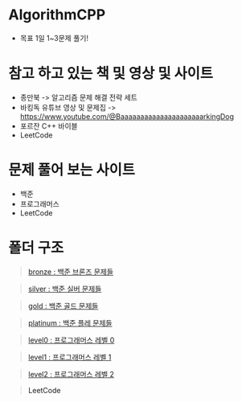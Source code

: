 # AlgorithmCPP

-  목표 1일 1~3문제 풀기!

# 참고 하고 있는 책 및 영상 및 사이트 
-  종만북 -> 알고리즘 문제 해결 전략 세트
-  바킹독 유튜브 영상 및 문제집 -> https://www.youtube.com/@BaaaaaaaaaaaaaaaaaaaaarkingDog
-  포르잔 C++ 바이블
-  LeetCode

# 문제 풀어 보는 사이트
-  백준
-  프로그래머스
-  LeetCode


#  폴더 구조
> <a href="https://github.com/LSapee/AlgorithmCPP/tree/main/boj_bronze">bronze : 백준 브론즈 문제들</a>

> <a href="https://github.com/LSapee/AlgorithmCPP/tree/main/boj_silver">silver : 백준 실버 문제들</a>

> <a href="https://github.com/LSapee/AlgorithmCPP/tree/main/boj_gold">gold : 백준 골드 문제들</a>

> <a href="https://github.com/LSapee/AlgorithmCPP/tree/main/boj_platinum">platinum : 백준 플레 문제들</a>

> <a href="https://github.com/LSapee/AlgorithmCPP/tree/main/level0">level0 : 프로그래머스 레벨 0 </a>

> <a href="https://github.com/LSapee/AlgorithmCPP/tree/main/level01">level1 : 프로그래머스 레벨 1 </a>

> <a href="https://github.com/LSapee/AlgorithmCPP/tree/main/level02">level2 : 프로그래머스 레벨 2 </a>

> <a>LeetCode</a>
